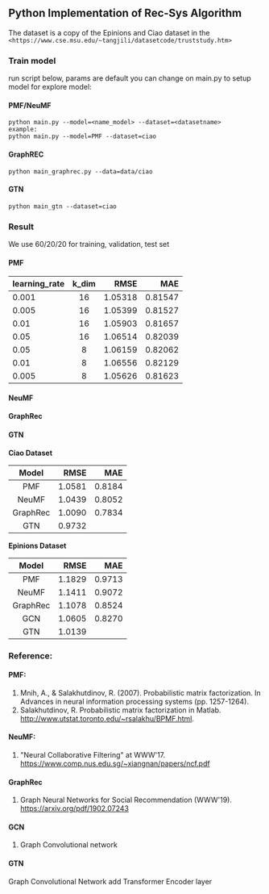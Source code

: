 ## Python Implementation of Rec-Sys Algorithm 

The dataset is a copy of the Epinions and Ciao
dataset in the `<https://www.cse.msu.edu/~tangjili/datasetcode/truststudy.htm>`

### Train model
run script below, params are default you can change on main.py to setup model for explore model:

#### PMF/NeuMF
```
python main.py --model=<name_model> --dataset=<datasetname>
example:
python main.py --model=PMF --dataset=ciao
```

#### GraphREC
```
python main_graphrec.py --data=data/ciao
```

#### GTN
```
python main_gtn --dataset=ciao
```


### Result
We use 60/20/20 for training, validation, test set
#### PMF
| learning_rate|k_dim | RMSE | MAE|
|----------|:----------:|------:|------:|
| 0.001     |  16 | 1.05318 |0.81547|
| 0.005     |  16 | 1.05399 |0.81527|
| 0.01     |  16 | 1.05903 |0.81657|
| 0.05     |  16 | 1.06514 |0.82039|
| 0.05     |  8 | 1.06159 |0.82062|
| 0.01     |  8 | 1.06556 |0.82129|
| 0.005     |  8 | 1.05626 |0.81623|

#### NeuMF

#### GraphRec

#### GTN

**Ciao Dataset**

|Model| RMSE | MAE|
|:----------:|------:|------:|
|  PMF | 1.0581 |0.8184|
|  NeuMF | 1.0439 |0.8052|
|  GraphRec | 1.0090 |0.7834|
|  GTN | 0.9732 ||


**Epinions Dataset**

|Model| RMSE | MAE|
|:----------:|------:|------:|
|  PMF | 1.1829 |0.9713|
|  NeuMF | 1.1411 |0.9072|
|  GraphRec | 1.1078 |0.8524|
|  GCN | 1.0605 |0.8270|
|  GTN | 1.0139 ||


### Reference: 
#### PMF: 
1. Mnih, A., & Salakhutdinov, R. (2007). Probabilistic matrix factorization. In Advances in neural information processing systems (pp. 1257-1264).  
2. Salakhutdinov, R. Probabilistic matrix factorization in Matlab. http://www.utstat.toronto.edu/~rsalakhu/BPMF.html.  

#### NeuMF:
1. "Neural Collaborative Filtering" at WWW'17. https://www.comp.nus.edu.sg/~xiangnan/papers/ncf.pdf

#### GraphRec
1. Graph Neural Networks for Social Recommendation (WWW'19). https://arxiv.org/pdf/1902.07243

#### GCN
1. Graph Convolutional network

#### GTN
Graph Convolutional Network add Transformer Encoder layer

